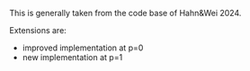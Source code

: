 This is generally taken from the code base of Hahn&Wei 2024.

Extensions are:

* improved implementation at p=0
* new implementation at p=1

